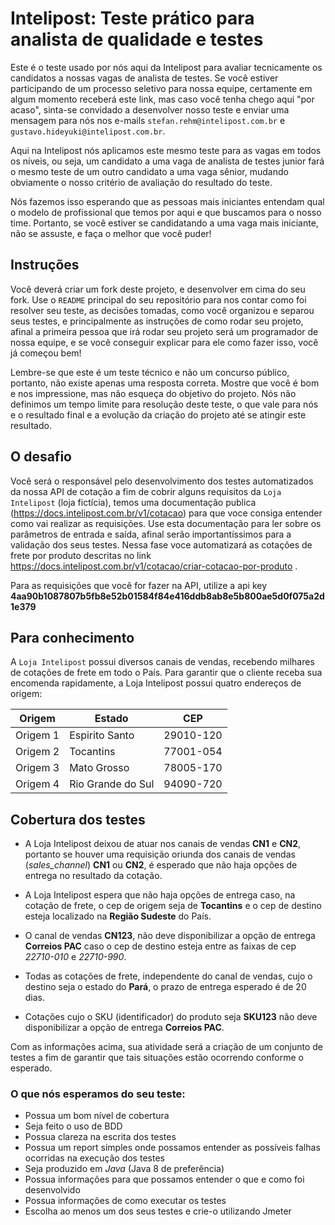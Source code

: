 # Intelipost: Teste prático para analista de qualidade e testes

Este é o teste usado por nós aqui da Intelipost para avaliar tecnicamente os candidatos a nossas vagas de analista de testes. Se você estiver participando de um processo seletivo para nossa equipe, certamente em algum momento receberá este link, mas caso você tenha chego aqui "por acaso", sinta-se convidado a desenvolver nosso teste e enviar uma mensagem para nós nos e-mails `stefan.rehm@intelipost.com.br` e `gustavo.hideyuki@intelipost.com.br`.

Aqui na Intelipost nós aplicamos este mesmo teste para as vagas em todos os níveis, ou seja, um candidato a uma vaga de analista de testes junior fará o mesmo teste de um outro candidato a uma vaga sênior, mudando obviamente o nosso critério de avaliação do resultado do teste.

Nós fazemos isso esperando que as pessoas mais iniciantes entendam qual o modelo de profissional que temos por aqui e que buscamos para o nosso time. Portanto, se você estiver se candidatando a uma vaga mais iniciante, não se assuste, e faça o melhor que você puder!

## Instruções

Você deverá criar um fork deste projeto, e desenvolver em cima do seu fork. Use o `README` principal do seu repositório para nos contar como foi resolver seu teste, as decisões tomadas, como você organizou e separou seus testes, e principalmente as instruções de como rodar seu projeto, afinal a primeira pessoa que irá rodar seu projeto será um programador de nossa equipe, e se você conseguir explicar para ele como fazer isso, você já começou bem!

Lembre-se que este é um teste técnico e não um concurso público, portanto, não existe apenas uma resposta correta. Mostre que você é bom e nos impressione, mas não esqueça do objetivo do projeto. Nós não definimos um tempo limite para resolução deste teste, o que vale para nós e o resultado final e a evolução da criação do projeto até se atingir este resultado.

## O desafio

Você será o responsável pelo desenvolvimento dos testes automatizados da nossa API de cotação a fim de cobrir alguns requisitos da `Loja Intelipost` (loja fictícia), temos uma documentação publica (https://docs.intelipost.com.br/v1/cotacao) para que voce consiga entender como vai realizar as requisições. Use esta documentação para ler sobre os parâmetros de entrada e saída, afinal serão importantíssimos para a validação dos seus testes. Nessa fase voce automatizará as cotações de frete por produto descritas no link https://docs.intelipost.com.br/v1/cotacao/criar-cotacao-por-produto .

Para as requisições que você for fazer na API, utilize a api key **4aa90b1087807b5fb8e52b01584f84e416ddb8ab8e5b800ae5d0f075a2d1e379**

 ## Para conhecimento

A `Loja Intelipost` possui diversos canais de vendas, recebendo milhares de cotações de frete em todo o País. Para garantir que o cliente receba sua encomenda rapidamente, a Loja Intelipost possui quatro endereços de origem:

| Origem | Estado | CEP |
| ------------- | ------------- | ------------- |
| Origem 1  | Espirito Santo  | 29010-120 |
| Origem 2  | Tocantins  | 77001-054 |
| Origem 3  | Mato Grosso  | 78005-170 |
| Origem 4  | Rio Grande do Sul  | 94090-720 |

## Cobertura dos testes

* A Loja Intelipost deixou de atuar nos canais de vendas **CN1** e **CN2**, portanto se houver uma requisição oriunda dos canais de vendas (_sales_channel_) **CN1** ou **CN2**, é esperado que não haja opções de entrega no resultado da cotação.

* A Loja Intelipost espera que não haja opções de entrega caso, na cotação de frete, o cep de origem seja de **Tocantins** e o cep de destino esteja localizado na **Região Sudeste** do País.

* O canal de vendas **CN123**, não deve disponibilizar a opção de entrega **Correios PAC** caso o cep de destino esteja entre as faixas de cep _22710-010_ e _22710-990_.

* Todas as cotações de frete, independente do canal de vendas, cujo o destino seja o estado do **Pará**, o prazo de entrega esperado é de 20 dias.

* Cotações cujo o SKU (identificador) do produto seja **SKU123** não deve disponibilizar a opção de entrega **Correios PAC**.

Com as informações acima, sua atividade será a criação de um conjunto de testes a fim de garantir que tais situações estão ocorrendo conforme o esperado.

### O que nós esperamos do seu teste:

* Possua um bom nível de cobertura
* Seja feito o uso de BDD
* Possua clareza na escrita dos testes
* Possua um report simples onde possamos entender as possíveis falhas ocorridas na execução dos testes
* Seja produzido em _Java_ (Java 8 de preferência)
* Possua informações para que possamos entender o que e como foi desenvolvido
* Possua informações de como executar os testes
* Escolha ao menos um dos seus testes e crie-o utilizando Jmeter
